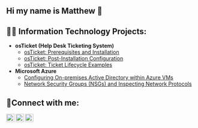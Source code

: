 ## Hi my name is Matthew 👋

<h2>👨‍💻 Information Technology Projects:</h2>

- <b>osTicket (Help Desk Ticketing System)</b>
  - [osTicket: Prerequisites and Installation](https://github.com/meshbaugh83/osticket-prereqs)
  - [osTicket: Post-Installation Configuration](https://github.com/meshbaugh83/post-install-config)
  - [osTicket: Ticket Lifecycle Examples](https://github.com/meshbaugh83/ticket-lifecycle)
- <b>Microsoft Azure</b>
  - [Configuring On-premises Active Directory within Azure VMs](https://github.com/meshbaugh83/configure-ad)
  - [Network Security Groups (NSGs) and Inspecting Network Protocols](https://github.com/meshbaugh83/azure-network-protocols)

<h2>🤳Connect with me:</h2>

[<img align="left" alt="Josh | Twitter" width="22px" src="https://cdn.jsdelivr.net/npm/simple-icons@v3/icons/twitter.svg" />][twitter]
[<img align="left" alt="Josh | LinkedIn" width="22px" src="https://cdn.jsdelivr.net/npm/simple-icons@v3/icons/linkedin.svg" />][linkedin]
[<img align="left" alt="Josh | Instagram" width="22px" src="https://cdn.jsdelivr.net/npm/simple-icons@v3/icons/instagram.svg" />][instagram]

[twitter]: https://twitter.com/Josh
[instagram]: https://www.instagram.com/Josh
[linkedin]: https://linkedin.com/in/Josh
